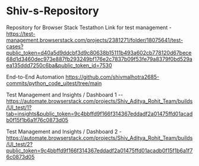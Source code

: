 # Shiv-s-Repository
Repository for Browser Stack Testathon
Link for test management - https://test-management.browserstack.com/projects/2381271/folder/18075641/test-cases?public_token=d40a5d9ddcbf3d9c80638b15111b493a602cb778120d67bece68d1d3460dec973e887fb293249bf176e2c7837b09f53fe79a8379f0bd529aea135ddd7250c6ba&public_token_id=7530

End-to-End Automation 
https://github.com/shivmalhotra2685-commits/python_code_uitest/tree/main

Test Management and Insights / Dashboard 1 -- https://automate.browserstack.com/projects/Shiv_Aditya_Rohit_Team/builds/UI_test/1?tab=insights&public_token=9c4bbffd9f166f314367eddadf2a01475ffd01acadb0f15f1b6a1f76c0873d05

Test Management and Insights / Dashboard 2 - https://automate.browserstack.com/projects/Shiv_Aditya_Rohit_Team/builds/UI_test/2?public_token=9c4bbffd9f166f314367eddadf2a01475ffd01acadb0f15f1b6a1f76c0873d05


